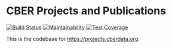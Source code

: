 # CBER Projects and Publications

[![Build Status](https://travis-ci.org/BallStateCBER/projects-cakephp3.svg?branch=development)](https://travis-ci.org/BallStateCBER/projects-cakephp3)
[![Maintainability](https://api.codeclimate.com/v1/badges/1acfb10c9cc8d8d3ad63/maintainability)](https://codeclimate.com/github/BallStateCBER/projects-cakephp3/maintainability)
[![Test Coverage](https://api.codeclimate.com/v1/badges/1acfb10c9cc8d8d3ad63/test_coverage)](https://codeclimate.com/github/BallStateCBER/projects-cakephp3/test_coverage)

This is the codebase for https://projects.cberdata.org.
